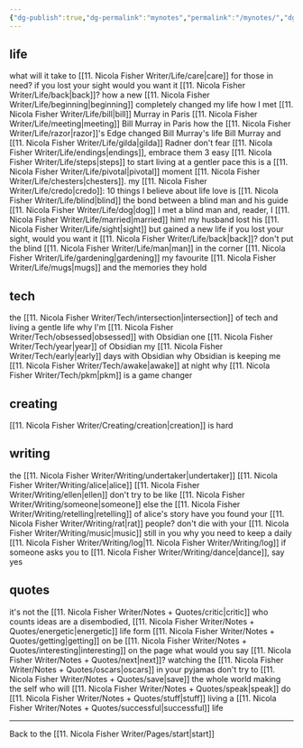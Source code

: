 ```yaml
---
{"dg-publish":true,"dg-permalink":"mynotes","permalink":"/mynotes/","dgPassFrontmatter":true,"created":"","updated":""}
---
```



## life

what will it take to [[11. Nicola Fisher Writer/Life/care\|care]] for those in need?
if you lost your sight would you want it [[11. Nicola Fisher Writer/Life/back\|back]]?
how a new [[11. Nicola Fisher Writer/Life/beginning\|beginning]] completely changed my life
how I met [[11. Nicola Fisher Writer/Life/bill\|bill]] Murray in Paris
[[11. Nicola Fisher Writer/Life/meeting\|meeting]] Bill Murray in Paris
how the [[11. Nicola Fisher Writer/Life/razor\|razor]]'s Edge changed Bill Murray's life
Bill Murray and [[11. Nicola Fisher Writer/Life/gilda\|gilda]] Radner
don't fear [[11. Nicola Fisher Writer/Life/endings\|endings]], embrace them
3 easy [[11. Nicola Fisher Writer/Life/steps\|steps]] to start living at a gentler pace
this is a [[11. Nicola Fisher Writer/Life/pivotal\|pivotal]] moment 
[[11. Nicola Fisher Writer/Life/chesters\|chesters]].
my [[11. Nicola Fisher Writer/Life/credo\|credo]]: 10 things I believe about life
love is [[11. Nicola Fisher Writer/Life/blind\|blind]]
the bond between a blind man and his guide [[11. Nicola Fisher Writer/Life/dog\|dog]]
I met a blind man and, reader, I [[11. Nicola Fisher Writer/Life/married\|married]] him!
my husband lost his [[11. Nicola Fisher Writer/Life/sight\|sight]] but gained a new life
if you lost your sight, would you want it [[11. Nicola Fisher Writer/Life/back\|back]]?
don't put the blind [[11. Nicola Fisher Writer/Life/man\|man]] in the corner
[[11. Nicola Fisher Writer/Life/gardening\|gardening]]
my favourite [[11. Nicola Fisher Writer/Life/mugs\|mugs]] and the memories they hold


## tech

the [[11. Nicola Fisher Writer/Tech/intersection\|intersection]] of tech and living a gentle life
why I'm [[11. Nicola Fisher Writer/Tech/obsessed\|obsessed]] with Obsidian 
one [[11. Nicola Fisher Writer/Tech/year\|year]] of Obsidian
my [[11. Nicola Fisher Writer/Tech/early\|early]] days with Obsidian 
why Obsidian is keeping me [[11. Nicola Fisher Writer/Tech/awake\|awake]] at night
why [[11. Nicola Fisher Writer/Tech/pkm\|pkm]] is a game changer 

## creating

[[11. Nicola Fisher Writer/Creating/creation\|creation]] is hard

## writing

the [[11. Nicola Fisher Writer/Writing/undertaker\|undertaker]]
[[11. Nicola Fisher Writer/Writing/alice\|alice]]
[[11. Nicola Fisher Writer/Writing/ellen\|ellen]]
don't try to be like [[11. Nicola Fisher Writer/Writing/someone\|someone]] else
the [[11. Nicola Fisher Writer/Writing/retelling\|retelling]] of alice's story
have you found your [[11. Nicola Fisher Writer/Writing/rat\|rat]] people?
don't die with your [[11. Nicola Fisher Writer/Writing/music\|music]] still in you
why you need to keep a daily [[11. Nicola Fisher Writer/Writing/log\|11. Nicola Fisher Writer/Writing/log]]
if someone asks you to [[11. Nicola Fisher Writer/Writing/dance\|dance]], say yes

## quotes

it's not the [[11. Nicola Fisher Writer/Notes + Quotes/critic\|critic]] who counts
ideas are a disembodied, [[11. Nicola Fisher Writer/Notes + Quotes/energetic\|energetic]] life form
[[11. Nicola Fisher Writer/Notes + Quotes/getting\|getting]] on
be [[11. Nicola Fisher Writer/Notes + Quotes/interesting\|interesting]] on the page
what would you say [[11. Nicola Fisher Writer/Notes + Quotes/next\|next]]?
watching the [[11. Nicola Fisher Writer/Notes + Quotes/oscars\|oscars]] in your pyjamas
don't try to [[11. Nicola Fisher Writer/Notes + Quotes/save\|save]] the whole world
making the self who will [[11. Nicola Fisher Writer/Notes + Quotes/speak\|speak]]
do [[11. Nicola Fisher Writer/Notes + Quotes/stuff\|stuff]]
living a [[11. Nicola Fisher Writer/Notes + Quotes/successful\|successful]] life

---

Back to the [[11. Nicola Fisher Writer/Pages/start\|start]]


